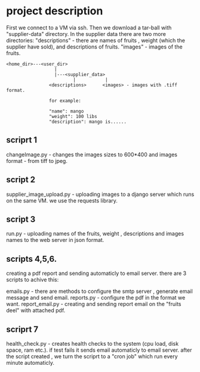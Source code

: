 # project description

First we connect to a VM via ssh.
Then we download a tar-ball with "supplier-data" directory.
In the supplier data there are two more directories:
"descriptions" - there are names of fruits , weight (which the supplier have sold), and descriptions of fruits. 
"images" - images of the fruits.

```
<home_dir>---<user_dir>
                  |
                  |---<supplier_data>
                         |           |
                <descriptions>      <images> - images with .tiff format.
                
                for example:
                
                "name": mango
                "weight": 100 libs
                "description": mango is......
```

## scriprt 1
changeImage.py - changes the images sizes to 600*400 and images format - from tiff to jpeg.

## script 2
supplier_image_upload.py - uploading images to a django server which runs on the same VM.
we use the requests library.

## script 3
run.py - uploading names of the fruits, weight , descriptions and images names to the web server 
in json format.

## scripts 4,5,6.
creating a pdf report and sending automaticly to email server.
there are 3 scripts to achive this:

emails.py - there are methods to configure the smtp server , generate email message and send email.
reports.py - configure the pdf in the format we want.
report_email.py - creating and sending report email on the "fruits deel" with attached pdf.

## scriprt 7
health_check.py - creates health checks to the system (cpu load, disk space, ram etc.).
if test fails it sends email automaticly to email server.
after the script created , we turn the scriprt to a "cron job" which run every minute automaticly.







